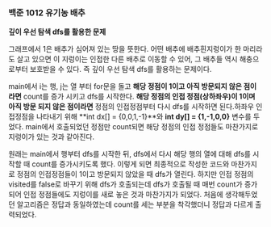 ### 백준 1012 유기농 배추 ###

**깊이 우선 탐색 dfs를 활용한 문제**

 그래프에서 1은 배추가 심어져 있는 땅을 뜻한다. 어떤 배추에 배추흰지렁이가 한 마리라도 살고 있으면 이 지렁이는 인접한 다른 배추로 이동할 수 있어, 그 배추들 역시 해충으로부터 보호받을 수 있다. 즉 깊이 우선 탐색 dfs를 활용하는 문제이다.

 main에서 i는 행, j는 열 부터 for문을 돌고 **해당 정점이 1이고 아직 방문되지 않은 점이라면** count를 증가 시키고 dfs를 시작한다. **해당 정점의 인접 정점(상하좌우)이 1이며**  **아직 방문 되지 않은 점이라면** 정점의 인접정점부터 다시 dfs를 시작하면 된다.하좌우 인접정점을 나타내기 위해 **int  dx[] = {0,0,1,-1}**와 **int dy[] = {1,-1,0,0}** 변수를 두었다. main에서 호출되었던 정점만 count되면 해당 정점의 인접 정점들도 마찬가지로 지렁이가 있는 것과 같아진다.

 원래는  main에서 행부터 dfs를 시작한 뒤, dfs에서 다시 해당 행의 열에 대해 dfs를 시작할 때 count를 증가시키도록 했다. 이렇게 되면 최종적으로 작성한 코드와 마찬가지로 정점의 인접정점들이 1이고 방문되지 않았을 때 dfs가 열린다. 하지만 인접 정점의 visited를 false로 바꾸기 위해  dfs가 호출되는데 dfs가 호출될 때 매번 count가 증가되어 인접 정점들에도 지렁이를 새로 놓은 것과 마찬가지가 되었다. 처음에 생각해두었던 알고리즘은 정답과 동일하였는데 count를 세는 부분을 착각했더니 정답과 다르게 출력되었다. 
